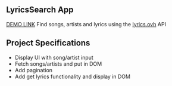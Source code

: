 ## LyricsSearch App
[DEMO LINK](https://mishtal-andrii.github.io/lyrics-search/)
Find songs, artists and lyrics using the [lyrics.ovh](https://lyrics.ovh) API

## Project Specifications

- Display UI with song/artist input
- Fetch songs/artists and put in DOM
- Add pagination
- Add get lyrics functionality and display in DOM
